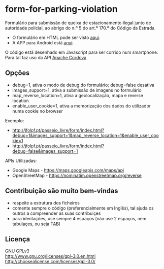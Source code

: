 # form-for-parking-violation

Formulário para submissão de queixa de estacionamento ilegal junto de autoridade policial, ao abrigo do n.º 5 do art.º 170.º do Código da Estrada.

* O formulário em HTML pode ser visto <a href="http://jfolpf.pt/passeio_livre/form/index.html">aqui</a>.
* A APP para Android está <a href="https://play.google.com/store/apps/details?id=com.form.parking.violation">aqui</a>.

O código está desenhado em Javascript para ser corrido num smartphone. Para tal faz uso da API <a href="https://cordova.apache.org/">Apache Cordova</a>.

## Opções

 * debug=1, ativa o modo de debug do formulário; debug=false desativa
 * images_support=1, ativa a submissão de imagens no formulário
 * map_reverse_location=1, ativa a geolocalização, mapa e reverse location
 * enable_user_cookie=1, ativa a memorização dos dados do utilizador numa cookie no browser

Exemplo:
 
 * http://jfolpf.pt/passeio_livre/form/index.html?debug=1&images_support=1&map_reverse_location=1&enable_user_cookie=1 
 * http://jfolpf.pt/passeio_livre/form/index.html?debug=false&images_support=1

APIs Utilizadas:

 * Google Maps - https://maps.googleapis.com/maps/api
 * OpenStreetMap - https://nominatim.openstreetmap.org/reverse

## Contribuição são muito bem-vindas
 
 * respeite a estrutura dos ficheiros
 * comente sempre o código (preferencialmente em Inglês), tal ajuda os outros a compreender as suas contribuiçes
 * para identações, use sempre 4 espaços (não use 2 espaços, nem tabulaçes, ou seja TAB)

## Licença

GNU GPLv3<br>
http://www.gnu.org/licenses/gpl-3.0.en.html <br>
http://choosealicense.com/licenses/gpl-3.0/
